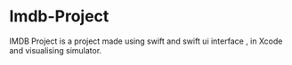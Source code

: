 # Imdb-Project
IMDB Project is a project made using swift and swift ui interface , in Xcode and visualising simulator.
